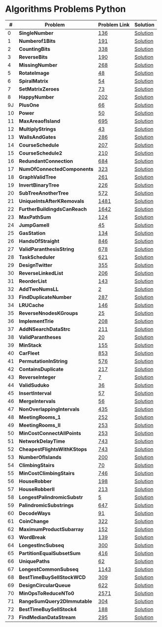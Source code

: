 # Algorithms Problems Python

| #   | Problem                               | Problem Link                                                                                | Solution                                                                                        |
| --- | ------------------------------------- | ------------------------------------------------------------------------------------------- | ----------------------------------------------------------------------------------------------- |
| 0   | <b>SingleNumber</b> <br>              | [136](https://leetcode.com/problems/single-number/)                                         | [Solution](https://github.com/kj-grogu/COEN-279-DAA/blob/main/src/SingleNumber.py)              |
| 1   | <b>Numberof1Bits</b> <br>             | [191](https://leetcode.com/problems/number-of-1-bits/)                                      | [Solution](https://github.com/kj-grogu/COEN-279-DAA/blob/main/src/Numberof1Bits.py)             |
| 2   | <b>CountingBits</b> <br>              | [338](https://leetcode.com/problems/number-of-1-bits/)                                      | [Solution](https://github.com/kj-grogu/COEN-279-DAA/blob/main/src/CountingBits.py)              |
| 3   | <b>ReverseBits</b> <br>               | [190](https://leetcode.com/problems/reverse-bits/)                                          | [Solution](https://github.com/kj-grogu/COEN-279-DAA/blob/main/src/ReverseBits.py)               |
| 4   | <b>MissingNumber</b> <br>             | [268](https://leetcode.com/problems/missing-number/)                                        | [Solution](https://github.com/kj-grogu/COEN-279-DAA/blob/main/src/MissingNumber.py)             |
| 5   | <b>RotateImage</b> <br>               | [48](https://leetcode.com/problems/rotate-image/)                                           | [Solution](https://github.com/kj-grogu/COEN-279-DAA/blob/main/src/RotateImage.py)               |
| 6   | <b>SpiralMatrix</b> <br>              | [54](https://leetcode.com/problems/spiral-matrix/)                                          | [Solution](https://github.com/kj-grogu/COEN-279-DAA/blob/main/src/SpiralMatrix.py)              |
| 7   | <b>SetMatrixZeroes</b> <br>           | [73](https://leetcode.com/problems/set-matrix-zeroes/)                                      | [Solution](https://github.com/kj-grogu/COEN-279-DAA/blob/main/src/SetMatrixZeroes.py)           |
| 8   | <b>HappyNumber</b> <br>               | [202](https://leetcode.com/problems/happy-number/)                                          | [Solution](https://github.com/kj-grogu/COEN-279-DAA/blob/main/src/HappyNumber.py)               |
| 9J  | <b>PlusOne</b> <br>                   | [66](https://leetcode.com/problems/plus-one/)                                               | [Solution](https://github.com/kj-grogu/COEN-279-DAA/blob/main/src/PlusOne.py)                   |
| 10  | <b>Power</b> <br>                     | [50](https://leetcode.com/problems/powx-n/)                                                 | [Solution](https://github.com/kj-grogu/COEN-279-DAA/blob/main/src/Power.py)                     |
| 11  | <b>MaxAreaofIsland</b> <br>           | [695](https://leetcode.com/problems/max-area-of-island/)                                    | [Solution](https://github.com/kj-grogu/COEN-279-DAA/blob/main/src/MaxAreaofIsland.py)           |
| 12  | <b>MultiplyStrings</b> <br>           | [43](https://leetcode.com/problems/multiply-strings/)                                       | [Solution](https://github.com/kj-grogu/COEN-279-DAA/blob/main/src/MultiplyStrings.py)           |
| 13  | <b>WallsAndGates</b> <br>             | [286](https://leetcode.com/problems/walls-and-gates/)                                       | [Solution](https://github.com/kj-grogu/COEN-279-DAA/blob/main/src/WallsAndGates.py)             |
| 14  | <b>CourseSchedule</b> <br>            | [207](https://leetcode.com/problems/course-schedule/)                                       | [Solution](https://github.com/kj-grogu/COEN-279-DAA/blob/main/src/CourseSchedule.py)            |
| 15  | <b>CourseSchedule2</b> <br>           | [210](https://leetcode.com/problems/course-schedule-ii/)                                    | [Solution](https://github.com/kj-grogu/COEN-279-DAA/blob/main/src/CourseSchedule2.py)           |
| 16  | <b>RedundantConnection</b> <br>       | [684](https://leetcode.com/problems/redundant-connection/)                                  | [Solution](https://github.com/kj-grogu/COEN-279-DAA/blob/main/src/RedundantConnection.py)       |
| 17  | <b>NumOfConnectedComponents</b> <br>  | [323](https://leetcode.com/problems/number-of-connected-components-in-an-undirected-graph/) | [Solution](https://github.com/kj-grogu/COEN-279-DAA/blob/main/src/NumOfConnectedComponents.py)  |
| 18  | <b>GraphValidTree</b> <br>            | [261](https://leetcode.com/problems/graph-valid-tree/)                                      | [Solution](https://github.com/kj-grogu/COEN-279-DAA/blob/main/src/GraphValidTree.py)            |
| 19  | <b>InvertBinaryTree</b> <br>          | [226](https://leetcode.com/problems/invert-binary-tree/)                                    | [Solution](https://github.com/kj-grogu/COEN-279-DAA/blob/main/src/InvertBinaryTree.py)          |
| 20  | <b>SubTreeAnotherTree</b> <br>        | [572](https://leetcode.com/problems/invert-binary-tree/)                                    | [Solution](https://github.com/kj-grogu/COEN-279-DAA/blob/main/src/SubtreeAnotherTree.py)        |
| 21  | <b>UniqueIntsAfterKRemovals</b> <br>  | [1481](https://leetcode.com/problems/least-number-of-unique-integers-after-k-removals/)     | [Solution](https://github.com/kj-grogu/COEN-279-DAA/blob/main/src/UniqueIntsAfterKRemovals.py)  |
| 22  | <b>FurtherBuildingdsCanReach</b> <br> | [1642](https://leetcode.com/problems/furthest-building-you-can-reach/)                      | [Solution](https://github.com/kj-grogu/COEN-279-DAA/blob/main/src/FurtherBuildingdsCanReach.py) |
| 23  | <b>MaxPathSum</b> <br>                | [124](https://leetcode.com/problems/binary-tree-maximum-path-sum/)                          | [Solution](https://github.com/kj-grogu/COEN-279-DAA/blob/main/src/MaxPathSum.py)                |
| 24  | <b>JumpGameII</b> <br>                | [45](https://leetcode.com/problems/jump-game-ii/)                                           | [Solution](https://github.com/kj-grogu/COEN-279-DAA/blob/main/src/JumpGameII.py)                |
| 25  | <b>GasStation</b> <br>                | [134](https://leetcode.com/problems/gas-station/)                                           | [Solution](https://github.com/kj-grogu/COEN-279-DAA/blob/main/src/GasStation.py)                |
| 26  | <b>HandsOfStraight</b> <br>           | [846](https://leetcode.com/problems/hand-of-straights/)                                     | [Solution](https://github.com/kj-grogu/COEN-279-DAA/blob/main/src/HandsOfStraight.py)           |
| 27  | <b>ValidParanthesisString</b> <br>    | [678](https://leetcode.com/problems/valid-parenthesis-string/)                              | [Solution](https://github.com/kj-grogu/COEN-279-DAA/blob/main/src/ValidParanthesisString.py)    |
| 28  | <b>TaskScheduler</b> <br>             | [621](https://leetcode.com/problems/task-scheduler/)                                        | [Solution](https://github.com/kj-grogu/COEN-279-DAA/blob/main/src/TaskScheduler.py)             |
| 29  | <b>DesignTwitter</b> <br>             | [355](https://leetcode.com/problems/design-twitter/)                                        | [Solution](https://github.com/kj-grogu/COEN-279-DAA/blob/main/src/DesignTwitter.py)             |
| 30  | <b>ReverseLinkedList</b> <br>         | [206](https://leetcode.com/problems/reverse-linked-list/)                                   | [Solution](https://github.com/kj-grogu/COEN-279-DAA/blob/main/src/ReverseLinkedList.py)         |
| 31  | <b>ReorderList</b> <br>               | [143](https://leetcode.com/problems/reorder-list/)                                          | [Solution](https://github.com/kj-grogu/COEN-279-DAA/blob/main/src/ReorderList.py)               |
| 32  | <b>AddTwoNumsLL</b> <br>              | [2](https://leetcode.com/problems/add-two-numbers/reorder-list/)                            | [Solution](https://github.com/kj-grogu/COEN-279-DAA/blob/main/src/AddTwoNumsLL.py)              |
| 33  | <b>FindDuplicateNumber</b> <br>       | [287](https://leetcode.com/problems/find-the-duplicate-number/)                             | [Solution](https://github.com/kj-grogu/COEN-279-DAA/blob/main/src/FindDuplicateNumber.py)       |
| 34  | <b>LRUCache</b> <br>                  | [146](https://leetcode.com/problems/lru-cache/)                                             | [Solution](https://github.com/kj-grogu/COEN-279-DAA/blob/main/src/LRUCache.py)                  |
| 35  | <b>ReverseNnodesKGroups</b> <br>      | [25](https://leetcode.com/problems/reverse-nodes-in-k-group/)                               | [Solution](https://github.com/kj-grogu/COEN-279-DAA/blob/main/src/ReverseNnodesKGroup.py)       |
| 36  | <b>ImplementTrie</b> <br>             | [208](https://leetcode.com/problems/implement-trie-prefix-tree/)                            | [Solution](https://github.com/kj-grogu/COEN-279-DAA/blob/main/src/ImplementTrie.py)             |
| 37  | <b>AddNSearchDataStrc</b> <br>        | [211](https://leetcode.com/problems/design-add-and-search-words-data-structure/)            | [Solution](https://github.com/kj-grogu/COEN-279-DAA/blob/main/src/AddNSearchDataStrc.py)        |
| 38  | <b>ValidParantheses</b> <br>          | [20](https://leetcode.com/problems/valid-parentheses/)                                      | [Solution](https://github.com/kj-grogu/COEN-279-DAA/blob/main/src/ValidParantheses.py)          |
| 39  | <b>MinStack</b> <br>                  | [155](https://leetcode.com/problems/min-stack/)                                             | [Solution](https://github.com/kj-grogu/COEN-279-DAA/blob/main/src/MinStack.py)                  |
| 40  | <b>CarFleet</b> <br>                  | [853](https://leetcode.com/problems/car-fleet/)                                             | [Solution](https://github.com/kj-grogu/COEN-279-DAA/blob/main/src/CarFleet.py)                  |
| 41  | <b>PermutationInString</b> <br>       | [576](https://leetcode.com/problems/permutation-in-string/)                                 | [Solution](https://github.com/kj-grogu/COEN-279-DAA/blob/main/src/PermutationInString.py)       |
| 42  | <b>ContainsDuplicate</b> <br>         | [217](https://leetcode.com/problems/contains-duplicate/)                                    | [Solution](https://github.com/kj-grogu/COEN-279-DAA/blob/main/src/ContainsDuplicate.py)         |
| 43  | <b>ReverseInteger</b> <br>            | [7](https://leetcode.com/problems/reverse-integer/description/)                             | [Solution](https://github.com/kj-grogu/COEN-279-DAA/blob/main/src/ReverseInteger.py)            |
| 44  | <b>ValidSuduko</b> <br>               | [36](https://leetcode.com/problems/valid-sudoku/)                                           | [Solution](https://github.com/kj-grogu/COEN-279-DAA/blob/main/src/ValidSuduko.py)               |
| 45  | <b>InsertInterval</b> <br>            | [57](https://leetcode.com/problems/insert-interval/)                                        | [Solution](https://github.com/kj-grogu/COEN-279-DAA/blob/main/src/InsertInterval.py)            |
| 46  | <b>MergeIntervals</b> <br>            | [56](https://leetcode.com/problems/merge-intervals/)                                        | [Solution](https://github.com/kj-grogu/COEN-279-DAA/blob/main/src/MergeIntervals.py)            |
| 47  | <b>NonOverlappingIntervals</b> <br>   | [435](https://leetcode.com/problems/non-overlapping-intervals/)                             | [Solution](https://github.com/kj-grogu/COEN-279-DAA/blob/main/src/NonOverlappingIntervals.py)   |
| 48  | <b>MeetingRooms_1</b> <br>            | [252](https://leetcode.com/problems/meeting-rooms/)                                         | [Solution](https://github.com/kj-grogu/COEN-279-DAA/blob/main/src/MeetingRooms_1.py)            |
| 49  | <b>MeetingRooms_II</b> <br>           | [253](https://leetcode.com/problems/meeting-rooms-ii/)                                      | [Solution](https://github.com/kj-grogu/COEN-279-DAA/blob/main/src/MeetingRooms_II.py)           |
| 50  | <b>MinCostConnectAllPoints</b> <br>   | [253](https://leetcode.com/problems/min-cost-to-connect-all-points/)                        | [Solution](https://github.com/kj-grogu/COEN-279-DAA/blob/main/src/MinCostConnectAllPoints.py)   |
| 51  | <b>NetworkDelayTime</b> <br>          | [743](https://leetcode.com/problems/network-delay-time/)                                    | [Solution](https://github.com/kj-grogu/COEN-279-DAA/blob/main/src/NetworkDelayTime.py)          |
| 52  | <b>CheapestFlightsWithKStops</b> <br> | [743](https://leetcode.com/problems/cheapest-flights-within-k-stops/)                       | [Solution](https://github.com/kj-grogu/COEN-279-DAA/blob/main/src/CheapestFlightsWithKStops.py) |
| 53  | <b>NumberOfIslands</b> <br>           | [200](https://leetcode.com/problems/number-of-islands/)                                     | [Solution](https://github.com/kj-grogu/COEN-279-DAA/blob/main/src/NumberOfIslands.py)           |
| 54  | <b>ClimbingStairs</b> <br>            | [70](https://leetcode.com/problems/climbing-stairs/)                                        | [Solution](https://github.com/kj-grogu/COEN-279-DAA/blob/main/src/ClimbingStairs.py)            |
| 55  | <b>MinCostClimbingStairs</b> <br>     | [746](https://leetcode.com/problems/min-cost-climbing-stairs/)                              | [Solution](https://github.com/kj-grogu/COEN-279-DAA/blob/main/src/MinCostClimbingStairs.py)     |
| 56  | <b>HouseRobber</b> <br>               | [198](https://leetcode.com/problems/house-robber/)                                          | [Solution](https://github.com/kj-grogu/COEN-279-DAA/blob/main/src/HouseRobber.py)               |
| 57  | <b>HouseRobberII</b> <br>             | [213](https://leetcode.com/problems/house-robber-ii/)                                       | [Solution](https://github.com/kj-grogu/COEN-279-DAA/blob/main/src/HouseRobberII.py)             |
| 58  | <b>LongestPalindromicSubstr</b> <br>  | [5](https://leetcode.com/problems/longest-palindromic-substring/)                           | [Solution](https://github.com/kj-grogu/COEN-279-DAA/blob/main/src/LongestPalindromicSubstr.py)  |
| 59  | <b>PalindromicSubstrings</b> <br>     | [647](https://leetcode.com/problems/palindromic-substrings/)                                | [Solution](https://github.com/kj-grogu/COEN-279-DAA/blob/main/src/PalindromicSubstrings.py)     |
| 60  | <b>DecodeWays</b> <br>                | [91](https://leetcode.com/problems/decode-ways/)                                            | [Solution](https://github.com/kj-grogu/COEN-279-DAA/blob/main/src/DecodeWays.py)                |
| 61  | <b>CoinChange</b> <br>                | [322](https://leetcode.com/problems/coin-change/)                                           | [Solution](https://github.com/kj-grogu/COEN-279-DAA/blob/main/src/CoinChange.py)                |
| 62  | <b>MaximumProductSubarray</b> <br>    | [152](https://leetcode.com/problems/maximum-product-subarray/)                              | [Solution](https://github.com/kj-grogu/COEN-279-DAA/blob/main/src/MaximumProductSubarray.py)    |
| 63  | <b>WordBreak</b> <br>                 | [139](https://leetcode.com/problems/word-break/)                                            | [Solution](https://github.com/kj-grogu/COEN-279-DAA/blob/main/src/WordBreak.py)                 |
| 64  | <b>LongestIncSubseq</b> <br>          | [300](https://leetcode.com/problems/longest-increasing-subsequence/)                        | [Solution](https://github.com/kj-grogu/COEN-279-DAA/blob/main/src/LongestIncSubseq.py)          |
| 65  | <b>PartitionEqualSubsetSum</b> <br>   | [416](https://leetcode.com/problems/partition-equal-subset-sum/)                            | [Solution](https://github.com/kj-grogu/COEN-279-DAA/blob/main/src/PartitionEqualSubsetSum.py)   |
| 66  | <b>UniquePaths</b> <br>               | [62](https://leetcode.com/problems/unique-paths/)                                           | [Solution](https://github.com/kj-grogu/COEN-279-DAA/blob/main/src/UniquePaths.py)               |
| 67  | <b>LongestCommonSubseq</b> <br>       | [1143](https://leetcode.com/problems/longest-common-subsequence/)                           | [Solution](https://github.com/kj-grogu/COEN-279-DAA/blob/main/src/LongestCommonSubseq.py)       |
| 68  | <b>BestTimeBuySellStockWCD</b> <br>   | [309](https://leetcode.com/problems/best-time-to-buy-and-sell-stock-with-cooldown/)         | [Solution](https://github.com/kj-grogu/COEN-279-DAA/blob/main/src/BestTimeBuySellStockWCD.py)   |
| 69  | <b>DesignCircularQueue</b> <br>       | [622](https://leetcode.com/problems/design-circular-queue/)                                 | [Solution](https://github.com/kj-grogu/COEN-279-DAA/blob/main/src/DesignCircularQueue.py)       |
| 70  | <b>MinOpsToReduceNTo0</b> <br>        | [2571](https://leetcode.com/problems/minimum-operations-to-reduce-an-integer-to-0/)        | [Solution](https://github.com/kj-grogu/COEN-279-DAA/blob/main/src/MinOpsToReduceNTo0.py)        |
| 71  | <b>RangeSumQuery2DImmutable</b> <br>  | [304](https://leetcode.com/problems/range-sum-query-2d-immutable/)                          | [Solution](https://github.com/kj-grogu/COEN-279-DAA/blob/main/src/RangeSumQuery2DImmutable.py)  |
| 72  | <b>BestTimeBuySellStock4</b> <br>  | [188](https://leetcode.com/problems/best-time-to-buy-and-sell-stock-iv/)                          | [Solution](https://github.com/kj-grogu/COEN-279-DAA/blob/main/src/BestTimeBuySellStock4.py)  |
| 73  | <b>FindMedianDataStream</b> <br>  | [295](https://leetcode.com/problems/find-median-from-data-stream/)                          | [Solution](https://github.com/kj-grogu/COEN-279-DAA/blob/main/src/FindMedianDataStream.py)  |